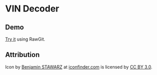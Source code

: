 # VIN Decoder

## Demo

[Try it](https://cdn.rawgit.com/rDuckDev/VIN-Decoder/v1.0.5/) using RawGit.

## Attribution

Icon by [Benjamin STAWARZ](https://www.iconfinder.com/butterflytronics) at [iconfinder.com](www.iconfinder.com) is licensed by [CC BY 3.0](https://creativecommons.org/licenses/by/3.0/).